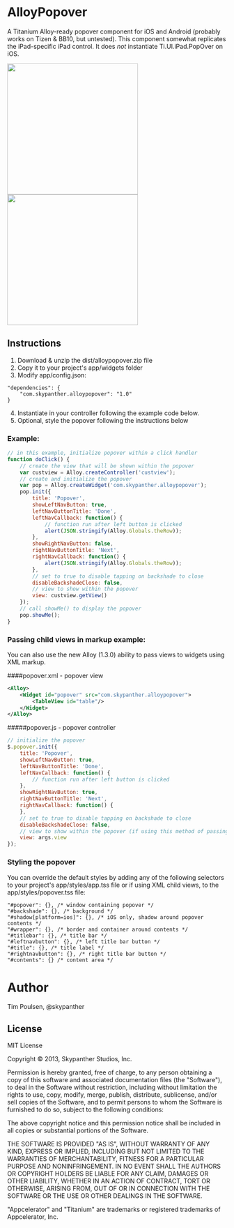 # AlloyPopover

A Titanium Alloy-ready popover component for iOS and Android (probably works on Tizen & BB10, but untested). This component somewhat replicates the iPad-specific iPad control. It does _not_ instantiate Ti.UI.iPad.PopOver on iOS.

<img src="https://raw.github.com/skypanther/AlloyPopover/master/iphone.png" width="300"> <img src="https://raw.github.com/skypanther/AlloyPopover/master/android.png" width="300">

## Instructions

1. Download & unzip the dist/alloypopover.zip file
2. Copy it to your project's app/widgets folder
3. Modify app/config.json:
```
"dependencies": {
    "com.skypanther.alloypopover": "1.0"
}
```
4. Instantiate in your controller following the example code below. 
5. Optional, style the popover following the instructions below

### Example:

```JavaScript
// in this example, initialize popover within a click handler
function doClick() {
	// create the view that will be shown within the popover
	var custview = Alloy.createController('custview');
	// create and initialize the popover
	var pop = Alloy.createWidget('com.skypanther.alloypopover');
	pop.init({
		title: 'Popover',
		showLeftNavButton: true,
		leftNavButtonTitle: 'Done',
		leftNavCallback: function() {
			// function run after left button is clicked
			alert(JSON.stringify(Alloy.Globals.theRow));
		},
		showRightNavButton: false,
		rightNavButtonTitle: 'Next',
		rightNavCallback: function() {
			alert(JSON.stringify(Alloy.Globals.theRow));
		},
		// set to true to disable tapping on backshade to close
		disableBackshadeClose: false,
		// view to show within the popover
		view: custview.getView()
	});
	// call showMe() to display the popover
	pop.showMe();
}

```

### Passing child views in markup example:
You can also use the new Alloy (1.3.0) ability to pass views to widgets using XML markup.

####popover.xml - popover view
```XML
<Alloy>
	<Widget id="popover" src="com.skypanther.alloypopover">
		<TableView id="table"/>
	</Widget>
</Alloy>

```

#####popover.js - popover controller
```JavaScript
// initialize the popover
$.popover.init({
	title: 'Popover',
	showLeftNavButton: true,
	leftNavButtonTitle: 'Done',
	leftNavCallback: function() {
		// function run after left button is clicked
	},
	showRightNavButton: true,
	rightNavButtonTitle: 'Next',
	rightNavCallback: function() {
	},
	// set to true to disable tapping on backshade to close
	disableBackshadeClose: false,
	// view to show within the popover (if using this method of passing the view. If undefined, the widget child views from the view will be used)
	view: args.view
});

```

### Styling the popover

You can override the default styles by adding any of the following selectors to your project's app/styles/app.tss file or if using XML child views, to the app/styles/popover.tss file:

```
"#popover": {}, /* window containing popover */
"#backshade": {}, /* background */
"#shadow[platform=ios]": {}, /* iOS only, shadow around popover contents */
"#wrapper": {}, /* border and container around contents */
"#titlebar": {}, /* title bar */
"#leftnavbutton": {}, /* left title bar button */
"#title": {}, /* title label */
"#rightnavbutton": {}, /* right title bar button */
"#contents": {} /* content area */
```

# Author

Tim Poulsen, @skypanther

## License

MIT License

Copyright &copy; 2013, Skypanther Studios, Inc.
 
Permission is hereby granted, free of charge, to any person obtaining a copy of this software and associated documentation files (the "Software"), to deal in the Software without restriction, including without limitation the rights to use, copy, modify, merge, publish, distribute, sublicense, and/or sell copies of the Software, and to permit persons to whom the Software is furnished to do so, subject to the following conditions:
 
The above copyright notice and this permission notice shall be included in all copies or substantial portions of the Software.
 
THE SOFTWARE IS PROVIDED "AS IS", WITHOUT WARRANTY OF ANY KIND, EXPRESS OR IMPLIED, INCLUDING BUT NOT LIMITED TO THE WARRANTIES OF MERCHANTABILITY, FITNESS FOR A PARTICULAR PURPOSE AND NONINFRINGEMENT. IN NO EVENT SHALL THE AUTHORS OR COPYRIGHT HOLDERS BE LIABLE FOR ANY CLAIM, DAMAGES OR OTHER LIABILITY, WHETHER IN AN ACTION OF CONTRACT, TORT OR OTHERWISE, ARISING FROM, OUT OF OR IN CONNECTION WITH THE SOFTWARE OR THE USE OR OTHER DEALINGS IN THE SOFTWARE.

"Appcelerator" and "Titanium" are trademarks or registered trademarks of Appcelerator, Inc.